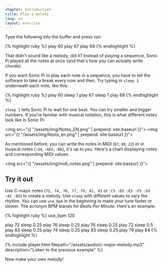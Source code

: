 ```yaml
---
chapter: Introduction
title: Play a melody
lang: en
layout: exercise
---
```


Type the following into the buffer and press run:

{% highlight ruby %}
play 60
play 67
play 69
{% endhighlight %}

That didn't sound like a melody, did it? Instead of playing a sequence, Sonic Pi played all the notes at once (and that's how you can actually write chords).

If you want Sonic Pi to play each note in a sequence, you have to tell the software to take a break every now and then. Try typing in `sleep 1` underneath each note, like this:

{% highlight ruby %}
play 60
sleep 1
play 67
sleep 1
play 69
{% endhighlight %}

`sleep 1` tells Sonic Pi to wait for one beat. You can try smaller and bigger numbers. If you're familiar with musical notation, this is what different notes look like in Sonic Pi:

<img src="{{ "/assets/img/Notes_EN.png" | prepend: site.baseurl }}"> 
<img src="{{ "/assets/img/Rests_en.png" | prepend: site.baseurl }}">

As mentioned before, you can write the notes in MIDI (`67`, `80`, `22`) or in musical notes (`:G4`, `:Ab5`, `:Bb`), it's up to you. Here's a chart displaying notes and corresponding MIDI values:

<img src="{{ "/assets/img/midi_notes.png" | prepend: site.baseurl }}">

## Try it out

Use C-major notes (`72, 74, 76, 77, 79, 81, 83` or `:C5 :D5 :E5 :F5 :G5 :A5 :B5`) to create a melody. Use `sleep` with different values to vary the rhythm. You can use `use_bpm` in the beginning to make your tune faster or slower. The acronym BPM stands for _Beats Per Minute_. Here's an example:

{% highlight ruby %}
use_bpm 120

play 72
sleep 0.25
play 76
sleep 0.25
play 76
sleep 0.25
play 72
sleep 0.5
play 83
sleep 0.25
play 74
sleep 0.25
play 83
sleep 0.25
play 79
play 84
{% endhighlight %}

{% include player.html filepath="/assets/audio/c-major-melody.mp3" description="Listen to the previous example" %}

Now make your own melody!